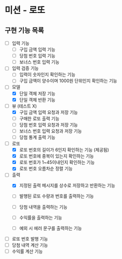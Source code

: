 # 미션 - 로또

## 구현 기능 목록

- [ ] 입력 기능
  - [ ] 구입 금액 입력 기능
  - [ ] 당첨 번호 입력 기능
  - [ ] 보너스 번호 입력 기능

- [ ] 입력 검증 기능
  - [ ] 입력이 숫자인지 확인하는 기능
  - [ ] 구입 금액이 양수이며 1000원 단위인지 확인하는 기능

- [ ] 모델
  - [X] 단일 객체 저장 기능
  - [X] 단일 객체 반환 기능

- [ ] 뷰 (테스트 X)
  - [X] 구입 금액 입력 요청과 저장 기능
  - [ ] 구매한 로또 출력 기능
  - [ ] 당첨 번호 입력 요청과 저장 기능
  - [ ] 보너스 번호 입력 요청과 저장 기능
  - [ ] 당첨 통계 출력 기능

- [ ] 로또
  - [X] 로또 번호의 길이가 6인지 확인하는 기능 (제공됨)
  - [X] 로또 번호에 중복이 있는지 확인하는 기능
  - [X] 로또 번호가 1~45이내인지 확인하는 기능
  - [X] 로또 번호 오름차순 정렬 기능

- [ ] 출력
  - [X] 지정된 출력 메시지를 상수로 저장하고 반환하는 기능
  - [ ] 발행된 로또 수량과 번호를 출력하는 기능
  - [ ] 당첨 내역을 출력하는 기능
  - [ ] 수익률을 출력하는 기능
  - [ ] 예외 시 에러 문구를 출력하는 기능


- [ ] 로또 번호 발행 기능
- [ ] 당첨 내역 계산 기능
- [ ] 수익률 계산 기능

